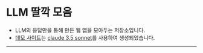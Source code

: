 # LLM 딸깍 모음

- LLM의 응답만을 통해 만든 웹 앱을 모아두는 저장소입니다.
- [데모 사이트]()는 [claude 3.5 sonnet](https://www.anthropic.com/news/claude-3-5-sonnet)를 사용하여 생성되었습니다.
----
